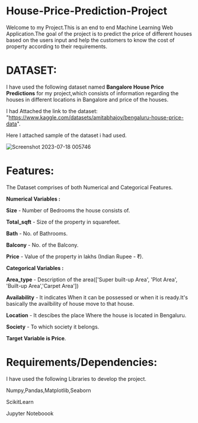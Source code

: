 # House-Price-Prediction-Project

Welcome to my Project.This is an end to end Machine Learning Web Application.The goal of the project is to predict the price of different houses based on the users input and help the customers to know the cost of property according to their requirements. 

# DATASET:
I have used the  following dataset named **Bangalore House Price Predictions** for my project,which consists of information regarding the houses in different locations in Bangalore  and price of the houses.

I had Attached the link to the dataset:   "https://www.kaggle.com/datasets/amitabhajoy/bengaluru-house-price-data".

Here I attached sample of the dataset i had used.

![Screenshot 2023-07-18 005746](https://github.com/SatyaSai21/House-Price-Prediction-Project/assets/100891485/69c0a51d-b188-4fbc-a5e7-e6874b3442c7)



# Features:
The Dataset comprises of both Numerical and Categorical Features.

**Numerical Variables :**

**Size** - Number of Bedrooms the house consists of.

**Total_sqft** - Size of the property in squarefeet.

**Bath** - No. of Bathrooms.

**Balcony** - No. of the Balcony.

**Price** - Value of the property in lakhs (Indian Rupee - ₹).

**Categorical Variables :**

**Area_type** - Description of the area(['Super built-up  Area', 'Plot  Area', 'Built-up  Area','Carpet  Area'])

**Availability** - It indicates When it can be possessed or when it is ready.It's basically the availbility of house  move to that house.

**Location** - It descibes the place Where the house is located in Bengaluru.

**Society** - To which society it belongs.

**Target Variable is Price**.

# Requirements/Dependencies:

I have used the following Libraries to develop the project.

Numpy,Pandas,Matplotlib,Seaborn

ScikitLearn

Jupyter Noteboook

#
